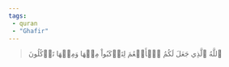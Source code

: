 ```yaml
---
tags: 
 - quran 
 - "Ghafir"
---
```


> ٱللَّهُ ٱلَّذِي جَعَلَ لَكُمُ ٱلۡأَنۡعَٰمَ لِتَرۡكَبُواْ مِنۡهَا وَمِنۡهَا تَأۡكُلُونَ
